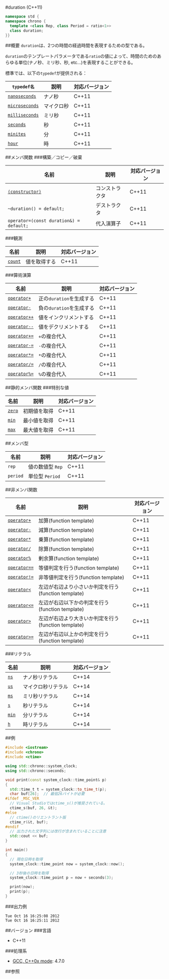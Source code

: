#duration (C++11)

```cpp
namespace std {
namespace chrono {
  template <class Rep, class Period = ratio<1>>
  class duration;
}}
```

##概要
`duration`は、2つの時間の経過時間を表現するための型である。

`duration`のテンプレートパラメータである`ratio`の値によって、時間のためのあらゆる単位(ナノ秒、ミリ秒、秒, etc...)を表現することができる。

標準では、以下の`typedef`が提供される：

| `typedef名`                                         | 説明       | 対応バージョン |
|-----------------------------------------------------|------------|----------------|
| [`nanoseconds`](/reference/chrono/nanoseconds.md)   | ナノ秒     | C++11          |
| [`microseconds`](/reference/chrono/microseconds.md) | マイクロ秒 | C++11          |
| [`milliseconds`](/reference/chrono/milliseconds.md) | ミリ秒     | C++11          |
| [`seconds`](/reference/chrono/seconds.md)           | 秒         | C++11          |
| [`minites`](/reference/chrono/minutes.md)           | 分         | C++11          |
| [`hour`](/reference/chrono/hours.md)                | 時         | C++11          |


##メンバ関数
###構築／コピー／破棄

| 名前                                      | 説明                  | 対応バージョン |
|-------------------------------------------|-----------------------|----------------|
| [`(constructor)`](./duration/op_constructor.md) | コンストラクタ        | C++11          |
| `~duration() = default;`                  | デストラクタ          | C++11          |
| `operator=(const duration&) = default;`   | 代入演算子            | C++11          |

###観測

| 名前                           | 説明         | 対応バージョン |
|--------------------------------|--------------|----------------|
| [`count`](./duration/count.md) | 値を取得する | C++11          |


###算術演算

| 名前                                             | 説明                     | 対応バージョン |
|--------------------------------------------------|--------------------------|----------------|
| [`operator+`](./duration/op_unary_plus.md)       | 正の`duration`を生成する | C++11          |
| [`operator-`](./duration/op_unary_minus.md)      | 負の`duration`を生成する | C++11          |
| [`operator++`](./duration/op_increment.md)       | 値をインクリメントする   | C++11          |
| [`operator--`](./duration/op_decrement.md)       | 値をデクリメントする     | C++11          |
| [`operator+=`](./duration/op_plus_assign.md)     | `+`の複合代入            | C++11          |
| [`operator-=`](./duration/op_minus_assign.md)    | `-`の複合代入            | C++11          |
| [`operator*=`](./duration/op_multiply_assign.md) | `*`の複合代入            | C++11          |
| [`operator/=`](./duration/op_divide_assign.md)   | `/`の複合代入            | C++11          |
| [`operator%=`](./duration/op_modulo_assign.md)   | `%`の複合代入            | C++11          |


##静的メンバ関数
###特別な値

| 名前                         | 説明         | 対応バージョン |
|------------------------------|--------------|----------------|
| [`zero`](./duration/zero.md) | 初期値を取得 | C++11          |
| [`min`](./duration/min.md)   | 最小値を取得 | C++11          |
| [`max`](./duration/max.md)   | 最大値を取得 | C++11          |


##メンバ型

| 名前     | 説明             | 対応バージョン |
|----------|------------------|----------------|
| `rep`    | 値の数値型 `Rep` | C++11          |
| `period` | 単位型 `Period`  | C++11          |


##非メンバ関数

| 名前 | 説明 | 対応バージョン |
|------------------------------------------------|----------------------------|-------|
| [`operator+`](./op_plus.md)                    | 加算(function template) | C++11 |
| [`operator-`](./op_minus.md)                   | 減算(function template) | C++11 |
| [`operator*`](./duration/op_multiply.md)       | 乗算(function template) | C++11 |
| [`operator/`](./duration/op_divide.md)         | 除算(function template) | C++11 |
| [`operator%`](./duration//op_modulo.md)        | 剰余算(function template) | C++11 |
| [`operator==`](./duration/op_equal.md)         | 等値判定を行う(function template) | C++11 |
| [`operator!=`](./duration/op_not_equal.md)     | 非等値判定を行う(function template) | C++11 |
| [`operator<`](./duration/op_less.md)           | 左辺が右辺より小さいか判定を行う(function template) | C++11 |
| [`operator<=`](./duration/op_less_equal.md)    | 左辺が右辺以下かの判定を行う(function template) | C++11 |
| [`operator>`](./duration/op_greater.md)        | 左辺が右辺より大きいか判定を行う(function template) | C++11 |
| [`operator>=`](./duration/op_greater_equal.md) | 左辺が右辺以上かの判定を行う(function template) | C++11 |


###リテラル

| 名前  | 説明               | 対応バージョン |
|-------|--------------------|----------------|
| [`ns`](./duration/op_ns.md)   | ナノ秒リテラル     | C++14 |
| [`us`](./duration/op_us.md)   | マイクロ秒リテラル | C++14 |
| [`ms`](./duration/op_ms.md)   | ミリ秒リテラル     | C++14 |
| [`s`](./duration/op_s.md)     | 秒リテラル         | C++14 |
| [`min`](./duration/op_min.md) | 分リテラル         | C++14 |
| [`h`](./duration/op_h.md)     | 時リテラル         | C++14 |


##例
```cpp
#include <iostream>
#include <chrono>
#include <ctime>

using std::chrono::system_clock;
using std::chrono::seconds;

void print(const system_clock::time_point& p)
{
  std::time_t t = system_clock::to_time_t(p);
  char buf[26];  // 最低26バイトが必要
#ifdef _MSC_VER
  // Visual Studioではctime_s()が推奨されている。
  ctime_s(buf, 26, &t);
#else
  // ctime()のリエントラント版
  ctime_r(&t, buf);
#endif
  // 出力された文字列には改行が含まれていることに注意
  std::cout << buf;
}

int main()
{
  // 現在日時を取得
  system_clock::time_point now = system_clock::now();

  // 3秒後の日時を取得
  system_clock::time_point p = now + seconds(3);

  print(now);
  print(p);
}
```

###出力例
```
Tue Oct 16 16:25:08 2012
Tue Oct 16 16:25:11 2012
```

##バージョン
###言語
- C++11

###処理系
- [GCC, C++0x mode](/implementation.md#gcc): 4.7.0

##参照

